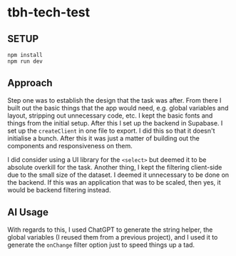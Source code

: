 # tbh-tech-test

## SETUP

```
npm install
npm run dev
```

## Approach

Step one was to establish the design that the task was after. From there I built out the basic things that the app would need, e.g. global variables and layout, stripping out unnecessary code, etc. I kept the basic fonts and things from the initial setup. After this I set up the backend in Supabase. I set up the `createClient` in one file to export. I did this so that it doesn't initialise a bunch. After this it was just a matter of building out the components and responsiveness on them.

I did consider using a UI library for the `<select>` but deemed it to be absolute overkill for the task. Another thing, I kept the filtering client-side due to the small size of the dataset. I deemed it unnecessary to be done on the backend. If this was an application that was to be scaled, then yes, it would be backend filtering instead.

## AI Usage

With regards to this, I used ChatGPT to generate the string helper, the global variables (I reused them from a previous project), and I used it to generate the `onChange` filter option just to speed things up a tad.
